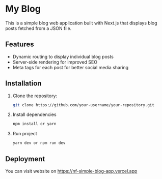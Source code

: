 # My Blog

This is a simple blog web application built with Next.js that displays blog posts fetched from a JSON file.

## Features

- Dynamic routing to display individual blog posts
- Server-side rendering for improved SEO
- Meta tags for each post for better social media sharing

## Installation

1. Clone the repository:

   ```bash
   git clone https://github.com/your-username/your-repository.git
2. Install dependencies
   ```bash
   npm install or yarn
3. Run project
   ```bash
   yarn dev or npm run dev

## Deployment

You can visit website on https://nf-simple-blog-app.vercel.app
